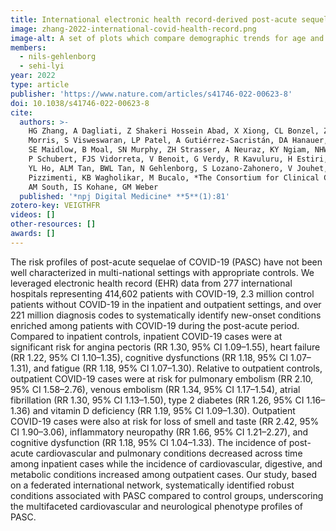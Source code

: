 ```yaml
---
title: International electronic health record-derived post-acute sequelae profiles of COVID-19 patients
image: zhang-2022-international-covid-health-record.png
image-alt: A set of plots which compare demographic trends for age and sex across calendar time in the study population
members:
  - nils-gehlenborg
  - sehi-lyi
year: 2022
type: article
publisher: 'https://www.nature.com/articles/s41746-022-00623-8'
doi: 10.1038/s41746-022-00623-8
cite:
  authors: >-
    HG Zhang, A Dagliati, Z Shakeri Hossein Abad, X Xiong, CL Bonzel, Z Xia, BWQ Tan, P Avillach, GA Brat, C Hong, M
    Morris, S Visweswaran, LP Patel, A Gutiérrez-Sacristán, DA Hanauer, JH Holmes, MJ Samayamuthu, FT Bourgeois, S L’Yi,
    SE Maidlow, B Moal, SN Murphy, ZH Strasser, A Neuraz, KY Ngiam, NHW Loh, GS Omenn, A Prunotto, LA Dalvin, JG Klann,
    P Schubert, FJS Vidorreta, V Benoit, G Verdy, R Kavuluru, H Estiri, Y Luo, A Malovini, V Tibollo, R Bellazzi, K Cho,
    YL Ho, ALM Tan, BWL Tan, N Gehlenborg, S Lozano-Zahonero, V Jouhet, L Chiovato, BJ Aronow, EMS Toh, WGS Wong, S
    Pizzimenti, KB Wagholikar, M Bucalo, *The Consortium for Clinical Characterization of COVID-19 by EHR (4CE)*, T Cai,
    AM South, IS Kohane, GM Weber
  published: '*npj Digital Medicine* **5**(1):81'
zotero-key: VEIGTHFR
videos: []
other-resources: []
awards: []
---
```

The risk profiles of post-acute sequelae of COVID-19 (PASC) have not been well characterized in multi-national settings with appropriate controls. We leveraged electronic health record (EHR) data from 277 international hospitals representing 414,602 patients with COVID-19, 2.3 million control patients without COVID-19 in the inpatient and outpatient settings, and over 221 million diagnosis codes to systematically identify new-onset conditions enriched among patients with COVID-19 during the post-acute period. Compared to inpatient controls, inpatient COVID-19 cases were at significant risk for angina pectoris (RR 1.30, 95% CI 1.09–1.55), heart failure (RR 1.22, 95% CI 1.10–1.35), cognitive dysfunctions (RR 1.18, 95% CI 1.07–1.31), and fatigue (RR 1.18, 95% CI 1.07–1.30). Relative to outpatient controls, outpatient COVID-19 cases were at risk for pulmonary embolism (RR 2.10, 95% CI 1.58–2.76), venous embolism (RR 1.34, 95% CI 1.17–1.54), atrial fibrillation (RR 1.30, 95% CI 1.13–1.50), type 2 diabetes (RR 1.26, 95% CI 1.16–1.36) and vitamin D deficiency (RR 1.19, 95% CI 1.09–1.30). Outpatient COVID-19 cases were also at risk for loss of smell and taste (RR 2.42, 95% CI 1.90–3.06), inflammatory neuropathy (RR 1.66, 95% CI 1.21–2.27), and cognitive dysfunction (RR 1.18, 95% CI 1.04–1.33). The incidence of post-acute cardiovascular and pulmonary conditions decreased across time among inpatient cases while the incidence of cardiovascular, digestive, and metabolic conditions increased among outpatient cases. Our study, based on a federated international network, systematically identified robust conditions associated with PASC compared to control groups, underscoring the multifaceted cardiovascular and neurological phenotype profiles of PASC.
